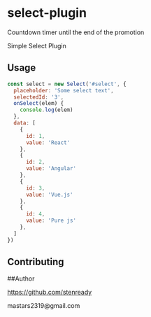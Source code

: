 # select-plugin


<p>
  Countdown timer until the end of the promotion
</p>
<p>
 Simple Select Plugin
</p>


## Usage


```javascript
const select = new Select('#select', {
  placeholder: 'Some select text',
  selectedId: '3',
  onSelect(elem) {
    console.log(elem)
  },
  data: [
    {
      id: 1,
      value: 'React'
    },
    {
      id: 2,
      value: 'Angular'
    },
    {
      id: 3,
      value: 'Vue.js'
    },
    {
      id: 4,
      value: 'Pure js'
    },
  ]
})
```

## Contributing


##Author
<p>
  <a href="https://github.com/stenready">https://github.com/stenready</a>
</p>
<p>
  mastars2319@gmail.com
</p>



